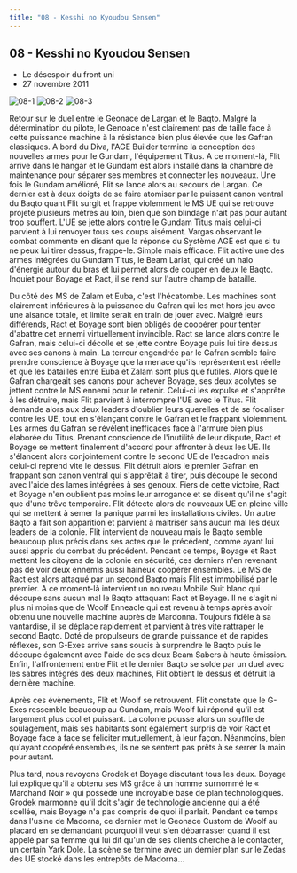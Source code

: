 ```yaml
---
title: "08 - Kesshi no Kyoudou Sensen"
---
```


08 - Kesshi no Kyoudou Sensen
-----------------------------

* Le désespoir du front uni
* 27 novembre 2011


![08-1](/images/mini/images-stories-saga-gundamage-episodes-_tb_150x84_08-1.jpg) ![08-2](/images/mini/images-stories-saga-gundamage-episodes-_tb_150x84_08-2.jpg) ![08-3](/images/mini/images-stories-saga-gundamage-episodes-_tb_150x84_08-3.jpg)


Retour sur le duel entre le Geonace de Largan et le Baqto. Malgré la détermination du pilote, le Genoace n'est clairement pas de taille face à cette puissance machine à la résistance bien plus élevée que les Gafran classiques. A bord du Diva, l'AGE Builder termine la conception des nouvelles armes pour le Gundam, l'équipement Titus. A ce moment-là, Flit arrive dans le hangar et le Gundam est alors installé dans la chambre de maintenance pour séparer ses membres et connecter les nouveaux. Une fois le Gundam amélioré, Flit se lance alors au secours de Largan. Ce dernier est à deux doigts de se faire atomiser par le puissant canon ventral du Baqto quant Flit surgit et frappe violemment le MS UE qui se retrouve projeté plusieurs mètres au loin, bien que son blindage n'ait pas pour autant trop souffert. L'UE se jette alors contre le Gundam Titus mais celui-ci parvient à lui renvoyer tous ses coups aisément. Vargas observant le combat commente en disant que la réponse du Système AGE est que si tu ne peux lui tirer dessus, frappe-le. Simple mais efficace. Flit active une des armes intégrées du Gundam Titus, le Beam Lariat, qui créé un halo d'énergie autour du bras et lui permet alors de couper en deux le Baqto. Inquiet pour Boyage et Ract, il se rend sur l'autre champ de bataille.


Du côté des MS de Zalam et Euba, c'est l'hécatombe. Les machines sont clairement inférieures à la puissance du Gafran qui les met hors jeu avec une aisance totale, et limite serait en train de jouer avec. Malgré leurs différends, Ract et Boyage sont bien obligés de coopérer pour tenter d'abattre cet ennemi virtuellement invincible. Ract se lance alors contre le Gafran, mais celui-ci décolle et se jette contre Boyage puis lui tire dessus avec ses canons à main. La terreur engendrée par le Gafran semble faire prendre conscience à Boyage que la menace qu'ils représentent est réelle et que les batailles entre Euba et Zalam sont plus que futiles. Alors que le Gafran chargeait ses canons pour achever Boyage, ses deux acolytes se jettent contre le MS ennemi pour le retenir. Celui-ci les expulse et s'apprête à les détruire, mais Flit parvient à interrompre l'UE avec le Titus. Flit demande alors aux deux leaders d'oublier leurs querelles et de se focaliser contre les UE, tout en s'élançant contre le Gafran et le frappant violemment. Les armes du Gafran se révèlent inefficaces face à l'armure bien plus élaborée du Titus. Prenant conscience de l'inutilité de leur dispute, Ract et Boyage se mettent finalement d'accord pour affronter à deux les UE. Ils s'élancent alors conjointement contre le second UE de l'escadron mais celui-ci reprend vite le dessus. Flit détruit alors le premier Gafran en frappant son canon ventral qui s'apprêtait à tirer, puis découpe le second avec l'aide des lames intégrées à ses genoux. Fiers de cette victoire, Ract et Boyage n'en oublient pas moins leur arrogance et se disent qu'il ne s'agit que d'une trêve temporaire. Flit détecte alors de nouveaux UE en pleine ville qui se mettent à semer la panique parmi les installations civiles. Un autre Baqto a fait son apparition et parvient à maitriser sans aucun mal les deux leaders de la colonie. Flit intervient de nouveau mais le Baqto semble beaucoup plus précis dans ses actes que le précédent, comme ayant lui aussi appris du combat du précédent. Pendant ce temps, Boyage et Ract mettent les citoyens de la colonie en sécurité, ces derniers n'en revenant pas de voir deux ennemis aussi haineux coopérer ensembles. Le MS de Ract est alors attaqué par un second Baqto mais Flit est immobilisé par le premier. A ce moment-là intervient un nouveau Mobile Suit blanc qui découpe sans aucun mal le Baqto attaquant Ract et Boyage. Il ne s'agit ni plus ni moins que de Woolf Enneacle qui est revenu à temps après avoir obtenu une nouvelle machine auprès de Mardonna. Toujours fidèle à sa vantardise, il se déplace rapidement et parvient à très vite rattraper le second Baqto. Doté de propulseurs de grande puissance et de rapides réflexes, son G-Exes arrive sans soucis à surprendre le Baqto puis le découpe également avec l'aide de ses deux Beam Sabers à haute émission. Enfin, l'affrontement entre Flit et le dernier Baqto se solde par un duel avec les sabres intégrés des deux machines, Flit obtient le dessus et détruit la dernière machine.


Après ces évènements, Flit et Woolf se retrouvent. Flit constate que le G-Exes ressemble beaucoup au Gundam, mais Woolf lui répond qu'il est largement plus cool et puissant. La colonie pousse alors un souffle de soulagement, mais ses habitants sont également surpris de voir Ract et Boyage face à face se féliciter mutuellement, à leur façon. Néanmoins, bien qu'ayant coopéré ensembles, ils ne se sentent pas prêts à se serrer la main pour autant.


Plus tard, nous revoyons Grodek et Boyage discutant tous les deux. Boyage lui explique qu'il a obtenu ses MS grâce à un homme surnommé le « Marchand Noir » qui possède une incroyable base de plan technologiques. Grodek marmonne qu'il doit s'agir de technologie ancienne qui a été scellée, mais Boyage n'a pas compris de quoi il parlait. Pendant ce temps dans l'usine de Madorna, ce dernier met le Geonace Custom de Woolf au placard en se demandant pourquoi il veut s'en débarrasser quand il est appelé par sa femme qui lui dit qu'un de ses clients cherche à le contacter, un certain Yark Dole. La scène se termine avec un dernier plan sur le Zedas des UE stocké dans les entrepôts de Madorna...

